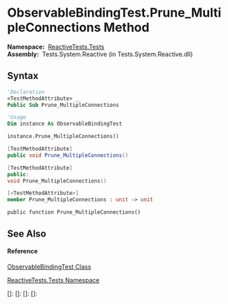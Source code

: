 # ObservableBindingTest.Prune\_MultipleConnections Method

**Namespace:**  [ReactiveTests.Tests](ReactiveTests.Tests\ReactiveTests.Tests.md)  
**Assembly:**  Tests.System.Reactive (in Tests.System.Reactive.dll)

## Syntax

```vb
'Declaration
<TestMethodAttribute> _
Public Sub Prune_MultipleConnections
```

```vb
'Usage
Dim instance As ObservableBindingTest

instance.Prune_MultipleConnections()
```

```csharp
[TestMethodAttribute]
public void Prune_MultipleConnections()
```

```c++
[TestMethodAttribute]
public:
void Prune_MultipleConnections()
```

```fsharp
[<TestMethodAttribute>]
member Prune_MultipleConnections : unit -> unit 
```

```jscript
public function Prune_MultipleConnections()
```

## See Also

#### Reference

[ObservableBindingTest Class](ObservableBindingTest\ObservableBindingTest.md)

[ReactiveTests.Tests Namespace](ReactiveTests.Tests\ReactiveTests.Tests.md)

[]: 
[]: 
[]: 
[]: 